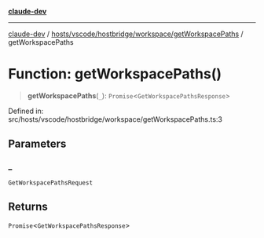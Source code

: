 [**claude-dev**](../../../../../../README.md)

***

[claude-dev](../../../../../../README.md) / [hosts/vscode/hostbridge/workspace/getWorkspacePaths](../README.md) / getWorkspacePaths

# Function: getWorkspacePaths()

> **getWorkspacePaths**(`_`): `Promise`\<`GetWorkspacePathsResponse`\>

Defined in: src/hosts/vscode/hostbridge/workspace/getWorkspacePaths.ts:3

## Parameters

### \_

`GetWorkspacePathsRequest`

## Returns

`Promise`\<`GetWorkspacePathsResponse`\>
